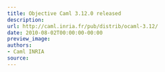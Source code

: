 ```yaml
---
title: Objective Caml 3.12.0 released
description:
url: http://caml.inria.fr/pub/distrib/ocaml-3.12/
date: 2010-08-02T00:00:00-00:00
preview_image:
authors:
- Caml INRIA
source:
---
```



